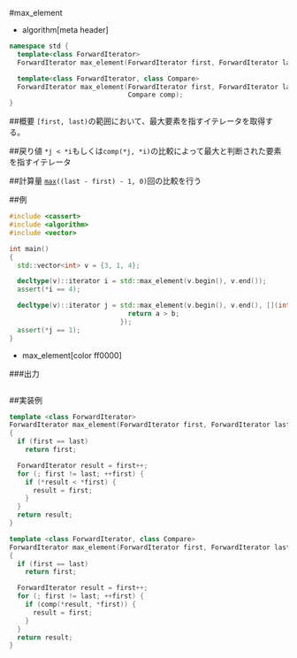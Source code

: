 #max_element
* algorithm[meta header]

```cpp
namespace std {
  template<class ForwardIterator>
  ForwardIterator max_element(ForwardIterator first, ForwardIterator last);

  template<class ForwardIterator, class Compare>
  ForwardIterator max_element(ForwardIterator first, ForwardIterator last,
                              Compare comp);
}
```

##概要
`[first, last)`の範囲において、最大要素を指すイテレータを取得する。



##戻り値
`*j < *i`もしくは`comp(*j, *i)`の比較によって最大と判断された要素を指すイテレータ


##計算量
[`max`](/reference/algorithm/max.md)`((last - first) - 1, 0)`回の比較を行う


##例
```cpp
#include <cassert>
#include <algorithm>
#include <vector>

int main()
{
  std::vector<int> v = {3, 1, 4};

  decltype(v)::iterator i = std::max_element(v.begin(), v.end());
  assert(*i == 4);

  decltype(v)::iterator j = std::max_element(v.begin(), v.end(), [](int a, int b) {
                              return a > b;
                            });
  assert(*j == 1);
}
```
* max_element[color ff0000]

###出力
```
```


##実装例
```cpp
template <class ForwardIterator>
ForwardIterator max_element(ForwardIterator first, ForwardIterator last)
{
  if (first == last)
    return first;

  ForwardIterator result = first++;
  for (; first != last; ++first) {
    if (*result < *first) {
      result = first;
    }
  }
  return result;
}

template <class ForwardIterator, class Compare>
ForwardIterator max_element(ForwardIterator first, ForwardIterator last, Compare comp)
{
  if (first == last)
    return first;

  ForwardIterator result = first++;
  for (; first != last; ++first) {
    if (comp(*result, *first)) {
      result = first;
    }
  }
  return result;
}
```

